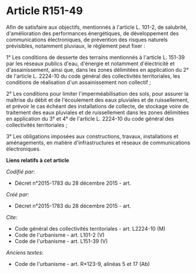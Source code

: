 # Article R151-49

Afin de satisfaire aux objectifs, mentionnés à l'article L. 101-2, de salubrité, d'amélioration des performances
énergétiques, de développement des communications électroniques, de prévention des risques naturels prévisibles, notamment
pluviaux, le règlement peut fixer : 

1° Les conditions de desserte des terrains mentionnés à l'article L. 151-39 par les réseaux publics d'eau, d'énergie et
notamment d'électricité et d'assainissement, ainsi que, dans les zones délimitées en application du 2° de l'article L.
2224-10 du code général des collectivités territoriales, les conditions de réalisation d'un assainissement non collectif ; 

2° Les conditions pour limiter l'imperméabilisation des sols, pour assurer la maîtrise du débit et de l'écoulement des eaux
pluviales et de ruissellement, et prévoir le cas échéant des installations de collecte, de stockage voire de traitement des
eaux pluviales et de ruissellement dans les zones délimitées en application du 3° et 4° de l'article L. 2224-10 du code
général des collectivités territoriales ; 

3° Les obligations imposées aux constructions, travaux, installations et aménagements, en matière d'infrastructures et
réseaux de communications électroniques.

**Liens relatifs à cet article**

_Codifié par_:

  - Décret n°2015-1783 du 28 décembre 2015 - art.

_Créé par_:

  - Décret n°2015-1783 du 28 décembre 2015 - art.

_Cite_:

  - Code général des collectivités territoriales - art. L2224-10 (M)
  - Code de l'urbanisme - art. L101-2 (V)
  - Code de l'urbanisme - art. L151-39 (V)

_Anciens textes_:

  - Code de l'urbanisme - art. R*123-9, alinéas 5 et 17 (Ab)
